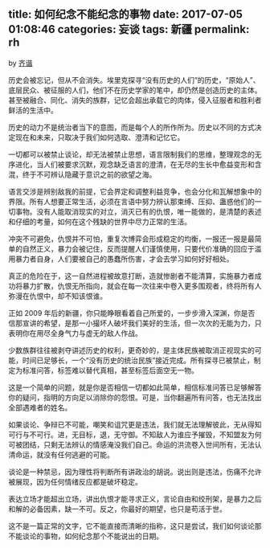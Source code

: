 title: 如何纪念不能纪念的事物
date: 2017-07-05 01:08:46
categories: 妄谈
tags: 新疆
permalink: rh
---
by [齐谐](http://caute.net/about/)

历史会被忘记，但从不会消失。埃里克探寻“没有历史的人们”的历史，“原始人”、底层民众、被征服的人们，他们不在历史学家的笔中，却仍然是创造历史的主体。甚至被融合、同化、消失的族群，记忆会超出承载它的肉体，侵入征服者和胜利者鲜活的生活中。

历史的动力不是统治者当下的意图，而是每个人的所作所为。历史以不同的方式决定现在和未来，只取决于我们如何选取、澄清和记忆它。
<!--more -->

一切都可以被禁止谈论，却无法被禁止思想，语言限制我们的思维，整理观念的无序进化，当人们被要求沉默，观念缺乏语言的澄清，在无尽的生长中愈益变形和含混，终于不可辨认隐藏于意识之前的欲望之海。

语言交涉是辨别敌我的前提，它会界定和调整利益竞争，也会分化和瓦解想象中的界限。所有人想要正常生活，必须在言语中努力辨认那束缚、压抑、蛊惑他们的一切事物。没有人能取消现实的对立，消灭已有的仇恨，唯一能做的，是清楚的表述和仔细的考量，如何在这个残缺的世界中尽力正常的生活。

冲突不可避免，仇恨并不可怕，重复次博弈会形成稳定的均衡，一报还一报是最简单的自然正义，暴力会被记住，反而提醒人们谨慎使用，只要代价准确的回应于滥用暴力者自身，人们要被自己的愚蠢所伤害，才会去学习如何好好相处。

真正的危险在于，这一自然进程被故意打断，造就惨剧者不能清算，实施暴力者成功将暴力扩散，仇恨无所指向，就会在每一次往来中卷入更多围观者，终将所有人弥漫在仇恨中，却不知该恨谁。

正如 2009 年后的新疆，你只能睁眼看着自己所爱的，一步步滑入深渊，你是否信那宣讲的希望，是那一小撮坏人破坏我们美好的生活，但一次次的无能为力，只表明你在用尽全身气力与虚无的敌人作战。

少数族群往往被剥夺讲述历史的权利，更奇妙的，是主体民族被取消正视现实的可能，时间已足够长，一个“没有历史的统治民族”接近完成。所有探寻已被禁止，制定为标准问答，标签难以替代真相，甚至标签后面空无一物。

这是一个简单的问题，就是你是否相信一切都如此简单，相信标准问答已足够解答你的疑问，指明的方向足以消除你的怨恨。可是，当你翻遍所有问答，也无法找出全部遇难者的姓名。

如果谈论、争辩已不可能，嘲笑和诅咒更是违法，我们就无法理解彼此，无从得知可行与不可行。进，无目标，退，无守御。不知敌人为谁应予摧毁，不知盟友为何可被团结，只剩无法辨认的情感淹没我们自己。命运的洪流卷入世间所有，无法认清命运，就没有任何逃避的可能。

谈论是一种禁忌，因为理性将判断所有讲政治的胡说。说出则是违法，伤痛不允许被展现，因为任何情绪反应都是破坏稳定。

表达立场才能超出立场，讲出仇恨才能寻求正义，言论自由和绞刑架，是暴力之后和解的必备因素，缺一不可。反之，你最好的期望，也只是苟活于世。

这不是一篇正常的文字，它不能直接而清晰的指称，这只是尝试，我们如何谈论那不能谈论的事物，如何纪念那个不能说出的日期。
